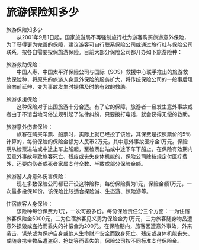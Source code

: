 # 旅游保险知多少  

旅游保险知多少  
&emsp;&emsp;从2001年9月1日起，国家旅游局不再强制旅行社为游客购买旅游意外保险，为了获得更为完善的保障，建议游客可自行联系保险公司或通过旅行社与保险公司联系，按各自需要投保旅游保险。目前大部分保险公司都开办如下旅游险种：  

旅游救助保险：  
&emsp;&emsp;中国人寿、中国太平洋保险公司与国际（SOS）救援中心联手推出的旅游救助保险种，将原先的旅游人身意外保险的服务扩大，将传统保险公司的一般事后理赔向前延伸，变为事故发生时提供及时的有效的救助。  

旅游求援保险：  
&emsp;&emsp;这种保险对于出国旅游十分合适。有了它的保障，旅游者一旦发生意外事故或者由于不谙当地习俗法规引起了法律纠纷，只要拨打电话，就会获得无偿的救助。  

旅游意外伤害保险：  
&emsp;&emsp;旅客在购买车票、船票时，实际上就已经投了该险，其保费是按照票价的5％计算的，每份保险的保险金额为人民币2万元，其中意外事故医疗金1万元。保险期从检票进站或中途上车上船起，至检票出站或中途下车下船止，在保险有效期内因意外事故导致旅客死亡、残废或丧失身体机能的，保险公司除按规定付医疗费外，还要向伤者或死者家属支付全数、半数或部分保险金额。  

旅游游人身意外伤害保险：  
&emsp;&emsp;现在多数保险公司都已开设这种险种，每份保险费为1元，保险金额1万元，一次最多投保10份。该保险比较适合探险游、生态游、惊险游等。  

住宿旅客人身保险：  
&emsp;&emsp;该险种每份保费为1元，一次可投多份。每份保险责任分三个方面：一为住宿旅客保险金5000元，二为住宿旅客见义勇为保险金为1万元，三为旅客随身物品遭意外损毁或盗抢而丢失的补偿金为200元。在保险期内，旅客因遭意外事故，外来袭击、谋杀或为保护自身或他人生命财产安全而致身死亡、残废或身体机能丧失、或随身携带物品遭盗窃、抢劫等而丢失的，保险公司按不同标准支付保险金。  
